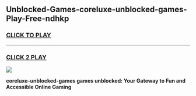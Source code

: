 
## Unblocked-Games-coreluxe-unblocked-games-Play-Free-ndhkp
<h3>
<a href="https://premium76.site?title=coreluxe-unblocked-games&ref=23A">CLICK TO PLAY</a></h3>
<hr>

<h3>
<a href="https://premium76.site?title=coreluxe-unblocked-games&ref=23A">CLICK 2 PLAY</a>
  
</h3>

<a href="https://premium76.site?title=coreluxe-unblocked-games&ref=23A"><img src="https://clearcache.store/games.png"></a>


**coreluxe-unblocked-games games unblocked: Your Gateway to Fun and Accessible Online Gaming**
